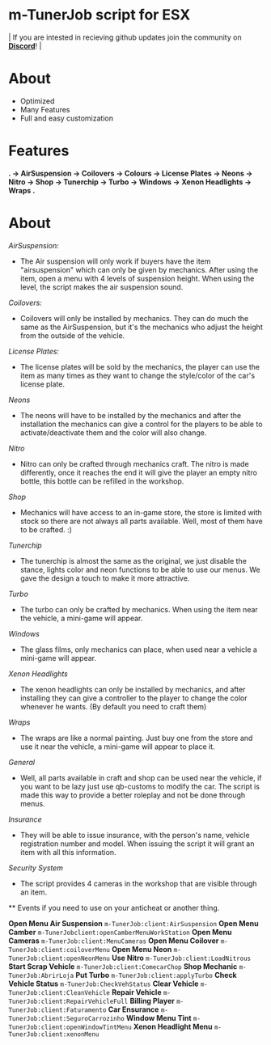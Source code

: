 # m-TunerJob script for ESX

| If you are intested in recieving github updates join the community on **[Discord](https://discord.gg/maricnhu)**! |

# About
- Optimized
- Many Features
- Full and easy customization

# Features
**.
-> AirSuspension
-> Coilovers
-> Colours
-> License Plates
-> Neons
-> Nitro
-> Shop
-> Tunerchip
-> Turbo
-> Windows
-> Xenon Headlights
-> Wraps
.**

# About
*AirSuspension:*
- The Air suspension will only work if buyers have the item "airsuspension" which can only be given by mechanics. After using the item, open a menu with 4 levels of suspension height. When using the level, the script makes the air suspension sound.

*Coilovers:*
- Coilovers will only be installed by mechanics. They can do much the same as the AirSuspension, but it's the mechanics who adjust the height from the outside of the vehicle.

*License Plates:*
- The license plates will be sold by the mechanics, the player can use the item as many times as they want to change the style/color of the car's license plate.

*Neons*
- The neons will have to be installed by the mechanics and after the installation the mechanics can give a control for the players to be able to activate/deactivate them and the color will also change.

*Nitro*
- Nitro can only be crafted through mechanics craft. The nitro is made differently, once it reaches the end it will give the player an empty nitro bottle, this bottle can be refilled in the workshop.

*Shop*
- Mechanics will have access to an in-game store, the store is limited with stock so there are not always all parts available. Well, most of them have to be crafted. :)

*Tunerchip*
- The tunerchip is almost the same as the original, we just disable the stance, lights color and neon functions to be able to use our menus. We gave the design a touch to make it more attractive.

*Turbo*
- The turbo can only be crafted by mechanics. When using the item near the vehicle, a mini-game will appear.

*Windows*
- The glass films, only mechanics can place, when used near a vehicle a mini-game will appear.

*Xenon Headlights*
- The xenon headlights can only be installed by mechanics, and after installing they can give a controller to the player to change the color whenever he wants. (By default you need to craft them)

*Wraps*
- The wraps are like a normal painting. Just buy one from the store and use it near the vehicle, a mini-game will appear to place it.

*General*
- Well, all parts available in craft and shop can be used near the vehicle, if you want to be lazy just use qb-customs to modify the car. The script is made this way to provide a better roleplay and not be done through menus.

*Insurance*
- They will be able to issue insurance, with the person's name, vehicle registration number and model. When issuing the script it will grant an item with all this information.

*Security System*
- The script provides 4 cameras in the workshop that are visible through an item.




** Events if you need to use on your anticheat or another thing.

**Open Menu Air Suspension**
```m-TunerJob:client:AirSuspension```
**Open Menu Camber**
```m-TunerJobclient:openCamberMenuWorkStation```
**Open Menu Cameras**
```m-TunerJob:client:MenuCameras```
**Open Menu Coilover**
```m-TunerJob:client:coiloverMenu```
**Open Menu Neon**
```m-TunerJob:client:openNeonMenu```
**Use Nitro**
```m-TunerJob:client:LoadNitrous```
**Start Scrap Vehicle**
```m-TunerJob:client:ComecarChop```
**Shop Mechanic**
```m-TunerJob:AbrirLoja```
**Put Turbo**
```m-TunerJob:client:applyTurbo```
**Check Vehicle Status**
```m-TunerJob:CheckVehStatus```
**Clear Vehicle**
```m-TunerJob:client:CleanVehicle```
**Repair Vehicle**
```m-TunerJob:client:RepairVehicleFull```
**Billing Player**
```m-TunerJob:client:Faturamento```
**Car Ensurance**
```m-TunerJob:client:SeguroCarrozinho```
**Window Menu Tint**
```m-TunerJob:client:openWindowTintMenu```
**Xenon Headlight Menu**
```m-TunerJob:client:xenonMenu```